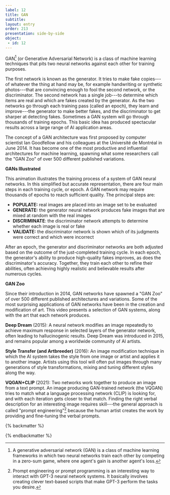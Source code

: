 ```yaml
---
label: 12
title: GAN
subtitle: 
layout: entry
order: 213
presentation: side-by-side
object:
 - id: 12 
---
```


GAN[^1] (or Generative Adversarial Network) is a class of machine learning techniques that pits two neural networks against each other for training purposes.

The first network is known as the generator. It tries to make fake copies---of whatever the thing at hand may be, for example handwriting or synthetic photos---that are convincing enough to fool the second network, or the discriminator. The second network has a single job---to determine which items are real and which are fakes created by the generator. As the two networks go through each training pass (called an epoch), they learn and improve---the generator to make better fakes, and the discriminator to get sharper at detecting fakes. Sometimes a GAN system will go through thousands of training epochs. This basic idea has produced spectacular results across a large range of AI application areas.

The concept of a GAN architecture was first proposed by computer scientist Ian Goodfellow and his colleagues at the Université de Montréal in June 2014. It has become one of the most productive and influential architectures for machine learning, spawning what some researchers call the "GAN Zoo" of over 500 different published variations.

**GANs Illustrated**

This animation illustrates the training process of a system of GAN neural networks. In this simplified but accurate representation, there are four main steps in each training cycle, or epoch. A GAN network may require thousands of epochs to reach sufficient quality. The principal steps are:

-   **POPULATE:** real images are placed into an image set to be evaluated
-   **GENERATE:** the generator neural network produces fake images that are mixed at random with the real images
-   **DISCRIMINATE**: the discriminator network attempts to determine whether each image is real or fake
-   **VALIDATE:** the discriminator network is shown which of its judgments were correct and which were incorrect

After an epoch, the generator and discriminator networks are both adjusted based on the outcome of the just-completed training cycle. In each epoch, the generator's ability to produce high-quality fakes improves, as does the discriminator's accuracy. Together, they train each other to refine their abilities, often achieving highly realistic and believable results after numerous cycles.

**GAN Zoo**

Since their introduction in 2014, GAN networks have spawned a "GAN Zoo" of over 500 different published architectures and variations. Some of the most surprising applications of GAN networks have been in the creation and modification of art. This video presents a selection of GAN systems, along with the art that each network produces.

**Deep Dream** (2015): A neural network modifies an image repeatedly to achieve maximum response in selected layers of the generator network, often leading to hallucinogenic results. Deep Dream was introduced in 2015, and remains popular among a worldwide community of AI artists.

**Style Transfer (and Artbreeder)** (2016): An image modification technique in which the AI system takes the style from one image or artist and applies it to another image. Artists using this tool will often put images through many generations of style transformations, mixing and tuning different styles along the way.

**VQGAN+CLIP** (2021): Two networks work together to produce an image from a text prompt. An image producing GAN-trained network (the VQGAN) tries to match what a language processing network (CLIP) is looking for, and with each iteration gets closer to that match. Finding the right verbal description for an interesting image requires skill---the general approach is called "prompt engineering"[^2] because the human artist creates the work by providing and fine-tuning the verbal prompts.

{% backmatter %}

[^1]: A generative adversarial network (GAN) is a class of machine learning frameworks in which two neural networks train each other by competing in a zero-sum game, where one agent's gain is another agent's loss.

[^2]: Prompt engineering or prompt programming is an interesting way to interact with GPT-3 neural network systems. It basically involves creating clever text-based scripts that make GPT-3 perform the tasks you desire.

{% endbackmatter %}